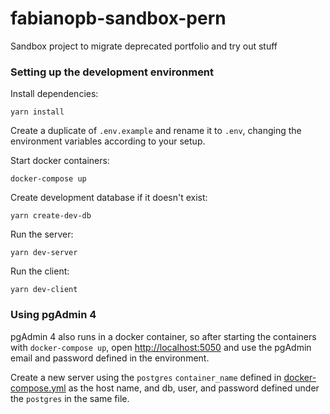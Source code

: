 # fabianopb-sandbox-pern
Sandbox project to migrate deprecated portfolio and try out stuff


### Setting up the development environment

Install dependencies:
```
yarn install
```

Create a duplicate of `.env.example` and rename it to `.env`, changing the environment variables according to your setup.

Start docker containers:
```
docker-compose up
```

Create development database if it doesn't exist:
```
yarn create-dev-db
```

Run the server:
```
yarn dev-server
```

Run the client:
```
yarn dev-client
```

### Using pgAdmin 4

pgAdmin 4 also runs in a docker container, so after starting the containers with `docker-compose up`, open [http://localhost:5050](http://localhost:5050) and use the pgAdmin email and password defined in the environment.

Create a new server using the `postgres` `container_name` defined in [docker-compose.yml](./docker-compose.yml) as the host name, and db, user, and password defined under the `postgres` in the same file.
